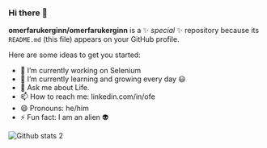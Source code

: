 ### Hi there 👋


**omerfarukerginn/omerfarukerginn** is a ✨ _special_ ✨ repository because its `README.md` (this file) appears on your GitHub profile.

Here are some ideas to get you started:

- 🔭 I’m currently working on Selenium
- 🌱 I’m currently learning and growing every day 😃
- 💬 Ask me about Life.
- 📫 How to reach me: linkedin.com/in/ofe
- 😄 Pronouns: he/him
- ⚡ Fun fact: I am an alien 👽


![Github stats 2](https://github-readme-stats.vercel.app/api?username=omerfarukerginn&show_icons=true&theme=radical)


